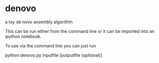 # denovo
a toy de novo assembly algorithm


This can be run either from the command line or it can be imported into an ipython notebook.

To use via the command line you can just run

python denovo.py inputfile [outputfile (optional)]

